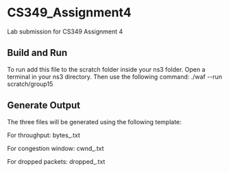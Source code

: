 # CS349_Assignment4
Lab submission for CS349 Assignment 4

## Build and Run

To run add this file to the scratch folder inside your ns3 folder.
Open a terminal in your ns3 directory.
Then use the following command: ./waf --run scratch/group15

## Generate Output
The three files will be generated using the following template:

For throughput: bytes_<Tcpvariant>.txt 
  
For congestion window: cwnd_<Tcpvariant>.txt

For dropped packets: dropped_<Tcpvariant>.txt
